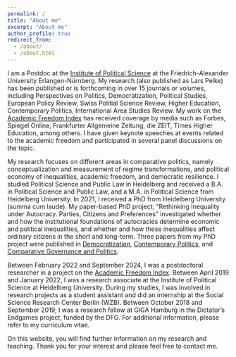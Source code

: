 ```yaml
---
permalink: /
title: "About me"
excerpt: "About me"
author_profile: true
redirect_from: 
  - /about/
  - /about.html
---
```


I am a Postdoc at the [Institute of Political Science](https://www.pol.phil.fau.eu/) at the Friedrich-Alexander University Erlangen-Nürnberg. My research (also published as Lars Pelke) has been published or is forthcoming in over 15 journals or volumes, including Perspectives on Politics, Democratization, Political Studies, European Policy Review, Swiss Politial Science Review, Higher Education, Contemporary Politics, International Area Studies Review. My work on the [Academic Freedom Index](https://www.academic-freedom-index.net) has received coverage by media such as Forbes, Spiegel Online, Frankfurter Allgemeine Zeitung, die ZEIT, Times Higher Education, among others. I have given keynote speeches at events related to the academic freedom and participated in several panel discussions on the topic. 

My research focuses on different areas in comparative politics, namely conceptualization and measurement of regime transformations, and political economy of inequalities, academic freedom, and democratic resilience. I studied Political Science and Public Law in Heidelberg and received a B.A. in Political Science and Public Law, and a M.A. in Political Science from Heidelberg University. In 2021, I received a PhD from Heidelberg University (summa cum laude). My paper-based PhD project, “Rethinking Inequality under Autocracy. Parties, Citizens and Preferences” investigated whether and how the institutional foundations of autocracies determine economic and political inequalities, and whether and how these inequalities affect ordinary citizens in the short and long-term. Three papers from my PhD project were published in [Democratization](https://www.tandfonline.com/toc/fdem20/current), [Contemporary Politics](https://www.tandfonline.com/toc/ccpo20/current), and [Comparative Governance and Politics](https://link.springer.com/journal/12286).

Between February 2022 and September 2024, I was a postdoctoral researcher in a project on the [Academic Freedom Index](https://v-dem.net/academic_freedom.html). Between April 2019 and January 2022, I was a research associate at the Institute of Political Science at Heidelberg University. During my studies, I was involved in research projects as a student assistant and did an internship at the Social Science Research Center Berlin (WZB). Between October 2018 and September 2019, I was a research fellow at GIGA Hamburg in the Dictator’s Endgames project, funded by the DFG. For additional information, please refer to my curriculum vitae.

On this website, you will find further information on my research and teaching. Thank you for your interest and please feel free to contact me.

